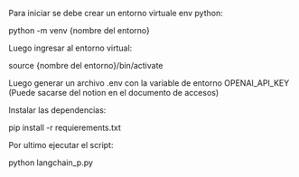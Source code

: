 Para iniciar se debe crear un entorno virtuale env python:

python -m venv {nombre del entorno}

Luego ingresar al entorno virtual:

source {nombre del entorno}/bin/activate

Luego generar un archivo .env con la variable de entorno OPENAI_API_KEY (Puede sacarse del notion en el documento de accesos)

Instalar las dependencias:

pip install -r requierements.txt

Por ultimo ejecutar el script:

python langchain_p.py
